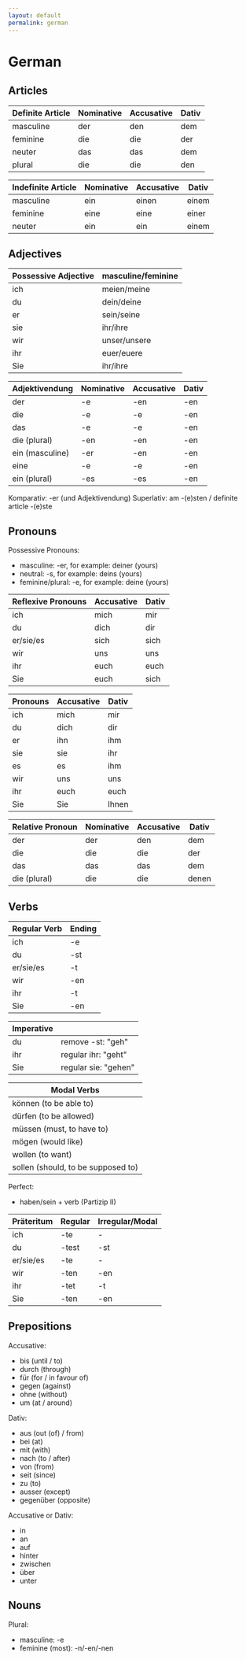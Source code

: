 ```yaml
---
layout: default
permalink: german
---
```


# German

## Articles

| Definite Article | Nominative | Accusative | Dativ |
| ---------------- | ---------- | ---------- | ----- |
| masculine        | der        | den        | dem   |
| feminine         | die        | die        | der   |
| neuter           | das        | das        | dem   |
| plural           | die        | die        | den   |

| Indefinite Article | Nominative | Accusative | Dativ |
| ------------------ | ---------- | ---------- | ----- |
| masculine          | ein        | einen      | einem |
| feminine           | eine       | eine       | einer |
| neuter             | ein        | ein        | einem |

## Adjectives

| Possessive Adjective | masculine/feminine |
| -------------------- | ------------------ |
| ich                  | meien/meine        |
| du                   | dein/deine         |
| er                   | sein/seine         |
| sie                  | ihr/ihre           |
| wir                  | unser/unsere       |
| ihr                  | euer/euere         |
| Sie                  | ihr/ihre           |

| Adjektivendung  | Nominative | Accusative | Dativ |
| --------------- | ---------- | ---------- | ----- |
| der             | -e         | -en        | -en   |
| die             | -e         | -e         | -en   |
| das             | -e         | -e         | -en   |
| die (plural)    | -en        | -en        | -en   |
| ein (masculine) | -er        | -en        | -en   |
| eine            | -e         | -e         | -en   |
| ein (plural)    | -es        | -es        | -en   |

Komparativ: -er (und Adjektivendung)
Superlativ: am -(e)sten / definite article -(e)ste

## Pronouns

Possessive Pronouns:

- masculine: -er, for example: deiner (yours)
- neutral: -s, for example: deins (yours)
- feminine/plural: -e, for example: deine (yours)

| Reflexive Pronouns | Accusative | Dativ |
| ------------------ | ---------- | ----- |
| ich                | mich       | mir   |
| du                 | dich       | dir   |
| er/sie/es          | sich       | sich  |
| wir                | uns        | uns   |
| ihr                | euch       | euch  |
| Sie                | euch       | sich  |

| Pronouns | Accusative | Dativ |
| -------- | ---------- | ----- |
| ich      | mich       | mir   |
| du       | dich       | dir   |
| er       | ihn        | ihm   |
| sie      | sie        | ihr   |
| es       | es         | ihm   |
| wir      | uns        | uns   |
| ihr      | euch       | euch  |
| Sie      | Sie        | Ihnen |

| Relative Pronoun | Nominative | Accusative | Dativ |
| ---------------- | ---------- | ---------- | ----- |
| der              | der        | den        | dem   |
| die              | die        | die        | der   |
| das              | das        | das        | dem   |
| die (plural)     | die        | die        | denen |

## Verbs

| Regular Verb | Ending |
| ------------ | ------ |
| ich          | -e     |
| du           | -st    |
| er/sie/es    | -t     |
| wir          | -en    |
| ihr          | -t     |
| Sie          | -en    |

| Imperative |                      |
| ---------- | -------------------- |
| du         | remove -st: "geh"    |
| ihr        | regular ihr: "geht"  |
| Sie        | regular sie: "gehen" |

| Modal Verbs                        |
| ---------------------------------- |
| können (to be able to)             |
| dürfen (to be allowed)             |
| müssen (must, to have to)          |
| mögen (would like)                 |
| wollen (to want)                   |
| sollen (should, to be supposed to) |

Perfect:

- haben/sein + verb (Partizip II)

| Präteritum | Regular | Irregular/Modal |
| ---------- | ------- | --------------- |
| ich        | -te     | -               |
| du         | -test   | -st             |
| er/sie/es  | -te     | -               |
| wir        | -ten    | -en             |
| ihr        | -tet    | -t              |
| Sie        | -ten    | -en             |

## Prepositions

Accusative:

- bis (until / to)
- durch (through)
- für (for / in favour of)
- gegen (against)
- ohne (without)
- um (at / around)

Dativ:

- aus (out (of) / from)
- bei (at)
- mit (with)
- nach (to / after)
- von (from)
- seit (since)
- zu (to)
- ausser (except)
- gegenüber (opposite)

Accusative or Dativ:

- in
- an
- auf
- hinter
- zwischen
- über
- unter

## Nouns

Plural:

- masculine: -e
- feminine (most): -n/-en/-nen
